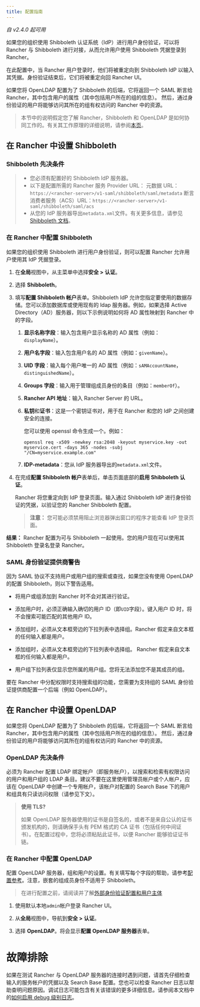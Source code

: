 ```yaml
---
title: 配置指南
---
```


_自 v2.4.0 起可用_

如果您的组织使用 Shibboleth 认证系统（IdP）进行用户身份验证，可以将 Rancher 与 Shibboleth 进行对接，从而允许用户使用 Shibboleth 凭据登录到 Rancher。

在此配置中，当 Rancher 用户登录时，他们将被重定向到 Shibboleth IdP 以输入其凭据。身份验证结束后，它们将被重定向回 Rancher UI。

如果您将 OpenLDAP 配置为了 Shibboleth 的后端，它将返回一个 SAML 断言给 Rancher，其中包含用户的属性（其中包括用户所在的组的信息）。 然后，通过身份验证的用户将能够访问其所在的组有权访问的 Rancher 中的资源。

> 本节中的说明假定您了解 Rancher，Shibboleth 和 OpenLDAP 是如何协同工作的。有关其工作原理的详细说明，请参阅[本页](/docs/admin-settings/authentication/shibboleth/about/_index)。

## 在 Rancher 中设置 Shibboleth

### Shibboleth 先决条件

> - 您必须有配置好的 Shibboleth IdP 服务器。
> - 以下是配置所需的 Rancher 服务 Provider URL：
>   元数据 URL：`https://<rancher-server>/v1-saml/shibboleth/saml/metadata`
>   断言消费者服务（ACS）URL：`https://<rancher-server>/v1-saml/shibboleth/saml/acs`
> - 从您的 IdP 服务器导出`metadata.xml`文件。有关更多信息，请参见[Shibboleth 文档](https://wiki.shibboleth.net/confluence/display/SP3/Home)。

### 在 Rancher 中配置 Shibboleth

如果您的组织使用 Shibboleth 进行用户身份验证，则可以配置 Rancher 允许用户使用其 IdP 凭据登录。

1. 在**全局**视图中，从主菜单中选择**安全 > 认证**。

1. 选择 **Shibboleth**。

1. 填写**配置 Shibboleth 帐户**表单。Shibboleth IdP 允许您指定要使用的数据存储。您可以添加数据库或使用现有的 ldap 服务器。例如，如果选择 Active Directory（AD）服务器，则以下示例说明如何将 AD 属性映射到 Rancher 中的字段。

   1. **显示名称字段**：输入包含用户显示名称的 AD 属性（例如：`displayName`）。

   1. **用户名字段**：输入包含用户名的 AD 属性（例如：`givenName`）。

   1. **UID 字段**：输入每个用户唯一的 AD 属性（例如：`sAMAccountName`，`distinguishedName`）。

   1. **Groups 字段**：输入用于管理组成员身份的条目（例如：`memberOf`）。

   1. **Rancher API 地址**：输入 Rancher Server 的 URL。

   1. **私钥**和**证书**：这是一个密钥证书对，用于在 Rancher 和您的 IdP 之间创建安全的连接。

      您可以使用 openssl 命令生成一个。例如：

      ```
      openssl req -x509 -newkey rsa:2048 -keyout myservice.key -out myservice.cert -days 365 -nodes -subj "/CN=myservice.example.com"
      ```

   1. **IDP-metadata**：您从 IdP 服务器导出的`metadata.xml`文件。

1. 在完成**配置 Shibboleth 帐户**表单后，单击页面底部的**启用 Shibboleth 认证**。

   Rancher 将您重定向到 IdP 登录页面。输入通过 Shibboleth IdP 进行身份验证的凭据，以验证您的 Rancher Shibboleth 配置。

   > **注意：** 您可能必须禁用阻止浏览器弹出窗口的程序才能查看 IdP 登录页面。

**结果：** Rancher 配置为可与 Shibboleth 一起使用。您的用户现在可以使用其 Shibboleth 登录名登录 Rancher。

### SAML 身份验证提供商警告

因为 SAML 协议不支持用户或用户组的搜索或查找，如果您没有使用 OpenLDAP 的配置 Shibboleth，则以下警告适用。

- 将用户或组添加到 Rancher 时不会对其进行验证。

- 添加用户时，必须正确输入确切的用户 ID（即`UID`字段）。键入用户 ID 时，将不会搜索可能匹配的其他用户 ID。

- 添加组时，必须从文本框旁边的下拉列表中选择组。Rancher 假定来自文本框的任何输入都是用户。

- 添加组时，必须从文本框旁边的下拉列表中选择组。 Rancher 假定来自文本框的任何输入都是用户。

- 用户组下拉列表仅显示您所属的用户组。您将无法添加您不是其成员的组。

要在 Rancher 中分配权限时支持搜索组的功能，您需要为支持组的 SAML 身份验证提供商配置一个后端（例如 OpenLDAP）。

## 在 Rancher 中设置 OpenLDAP

如果您将 OpenLDAP 配置为了 Shibboleth 的后端，它将返回一个 SAML 断言给 Rancher，其中包含用户的属性（其中包括用户所在的组的信息）。 然后，通过身份验证的用户将能够访问其所在的组有权访问的 Rancher 中的资源。

### OpenLDAP 先决条件

必须为 Rancher 配置 LDAP 绑定帐户（即服务帐户），以搜索和检索有权限访问的用户和用户组的 LDAP 条目。建议不要在这里使用管理员帐户或个人帐户，应该在 OpenLDAP 中创建一个专用帐户，该帐户对配置的 Search Base 下的用户和组具有只读访问权限（请参见下文）。

> **使用 TLS?**
>
> 如果 OpenLDAP 服务器使用的证书是自签名的，或者不是来自公认的证书颁发机构的，则请确保手头有 PEM 格式的 CA 证书（包括任何中间证书）。在配置过程中，您将必须粘贴此证书，以便 Rancher 能够验证证书链。

### 在 Rancher 中配置 OpenLDAP

配置 OpenLDAP 服务器，组和用户的设置。有关填写每个字段的帮助，请参考[配置参考](/docs/admin-settings/authentication/openldap/openldap-config/_index)。注意，嵌套的组成员身份不适用于 Shibboleth。

> 在进行配置之前，请阅读并了解[外部身份验证配置和用户主体](/docs/admin-settings/authentication/_index)

1. 使用默认本地`admin`帐户登录 Rancher UI。

2. 从**全局**视图中，导航到**安全 > 认证**。

3. 选择 **OpenLDAP**。将会显示**配置 OpenLDAP 服务器**表单。

# 故障排除

如果在测试 Rancher 与 OpenLDAP 服务器的连接时遇到问题，请首先仔细检查输入的服务帐户的凭据以及 Search Base 配置。您也可以检查 Rancher 日志以帮助查明问题原因。调试日志可能包含有关该错误的更多详细信息。请参阅本文档中的[如何启用 debug 级别日志](/docs/faq/technical/_index)。
